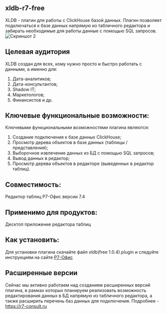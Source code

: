 ## xldb-r7-free
XLDB - плагин для работы с ClickHouse базой данных. 
Плагин позволяет подключаться к базе данных напрямую из табличного редактора и забирать необходимые для работы данные с помощью SQL запросов.
![Скриншот 2](https://github.com/in2sql/xldb-r7-free/assets/144951862/344ee6f7-f508-4672-a1a8-37bba5f5c6e4)


## Целевая аудитория
XLDB создан для всех, кому нужно просто и быстро работать с данными, а именно для:
1. Дата-аналитиков;
2. Дата-консультантов;
3. Shadow IT;
4. Маркетологов;
5. Финансистов и др.

## Ключевые функциональные возможности:
Ключевыми функциональными возможностями плагина являются:
1. Создание подключения к базе данных ClickHouse;
2. Просмотр дерева объектов в базе данных (таблицы / представления);
3. Выборочное извлечение данных из БД с помощью SQL запросов;
4. Вывод данных в редактор;
5. Просмотр дерева объектов в редакторе (выведенных в редактор таблиц).

## Совместимость:
Редактор таблиц Р7-Офис версии 7.4

## Применимо для продуктов:
Десктоп приложение редактора таблиц

## Как установить:
Для установки плагина скачайте файл xldb(free 1.0.4).plugin и следуйте инструкциям на сайте [Р7-Офис](https://support.r7-office.ru/desktop_editors/api_desktop_editors/api_desktop_editors_general/adding-plugins/)

## Расширенные версии
Сейчас мы активно работаем над созданием расширенных версий плагина, в рамках которых планируем реализовать возможность редактирования данных в БД напрямую из табличного редактора, а также расширить перечень баз данных для подключения. Подробнее - https://r7-consult.ru
